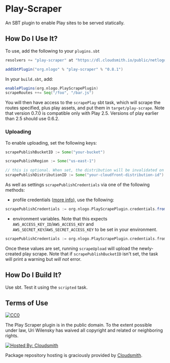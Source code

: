 # Play-Scraper

An SBT plugin to enable Play sites to be served statically.

## How Do I Use It?

To use, add the following to your `plugins.sbt`

```scala
resolvers += "play-scraper" at "https://dl.cloudsmith.io/public/netlogo/play-scraper/maven/"

addSbtPlugin("org.nlogo" % "play-scraper" % "0.8.1")
```

In your `build.sbt`, add:
```scala
enablePlugins(org.nlogo.PlayScrapePlugin)
scrapeRoutes ++= Seq("/foo", "/bar.js")
```

You will then have access to the `scrapePlay` sbt task, which will scrape the routes specified, plus play assets, and put them in `target/play-scrape`.
Note that version 0.7.0 is compatible only with Play 2.5. Versions of play earlier than 2.5 should use 0.6.2.

### Uploading

To enable uploading, set the following keys:

```scala
scrapePublishBucketID := Some("your-bucket")

scrapePublishRegion := Some("us-east-1")

// this is optional. When set, the distribution will be invalidated on upload
scrapePublishDistributionID := Some("your-cloudfront-distribution-id")
```

As well as settings `scrapePublishCredentials` via one of the following methods:

* profile credentials ([more info](http://docs.aws.amazon.com/cli/latest/userguide/cli-chap-getting-started.html#config-settings-and-precedence)), use the following:
```scala
scrapePublishCredentials := org.nlogo.PlayScrapePlugin.credentials.fromCredentialsProfile("your credential name")
```

* environment variables. Note that this expects `AWS_ACCESS_KEY_ID`/`AWS_ACCESS_KEY` and `AWS_SECRET_KEY`/`AWS_SECRET_ACCESS_KEY` to be set in your environment.
```scala
scrapePublishCredentials := org.nlogo.PlayScrapePlugin.credentials.fromEnvironmentVariables
```

Once these values are set, running `scrapeUpload` will upload the newly-created play scrape.
Note that if `scrapePublishBucketID` isn't set, the task will print a warning but *will not* error.

## How Do I Build It?

Use sbt. Test it using the `scripted` task.

## Terms of Use

[![CC0](http://i.creativecommons.org/p/zero/1.0/88x31.png)](http://creativecommons.org/publicdomain/zero/1.0/)

The Play Scraper plugin is in the public domain.  To the extent possible under law, Uri Wilensky has waived all copyright and related or neighboring rights.

[![Hosted By: Cloudsmith](https://img.shields.io/badge/OSS%20hosting%20by-cloudsmith-blue?logo=cloudsmith&style=flat-square)](https://cloudsmith.com)

Package repository hosting is graciously provided by [Cloudsmith](https://cloudsmith.com).
